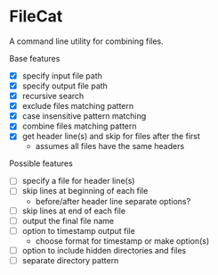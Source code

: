 # FileCat
A command line utility for combining files.

Base features
- [x] specify input file path
- [x] specify output file path
- [x] recursive search
- [x] exclude files matching pattern
- [x] case insensitive pattern matching
- [x] combine files matching pattern
- [x] get header line(s) and skip for files after the first
  - assumes all files have the same headers

Possible features
- [ ] specify a file for header line(s)
- [ ] skip lines at beginning of each file
  - before/after header line separate options?
- [ ] skip lines at end of each file
- [ ] output the final file name
- [ ] option to timestamp output file
  - choose format for timestamp or make option(s)
- [ ] option to include hidden directories and files
- [ ] separate directory pattern